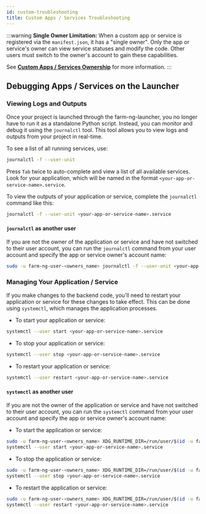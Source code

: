 ```yaml
---
id: custom-troubleshooting
title: Custom Apps / Services Troubleshooting
---
```


:::warning
**Single Owner Limitation:** When a custom app or service is registered via the `manifest.json`,
it has a "single owner".
Only the app or service's owner can view service statuses and modify the code.
Other users must switch to the owner's account to gain these capabilities.

See [**Custom Apps / Services Ownership**](/docs/brain/app-ownership) for more information.
:::

## Debugging Apps / Services on the Launcher

### Viewing Logs and Outputs

Once your project is launched through the farm-ng-launcher,
you no longer have to run it as a standalone Python script.
Instead, you can monitor and debug it using the `journalctl` tool.
This tool allows you to view logs and outputs from your project in real-time.

To see a list of all running services, use:

```bash
journalctl -f --user-unit
```

Press `Tab` twice to auto-complete and view a list of all available services.
Look for your application, which will be named in the format `<your-app-or-service-name>.service`.

To view the outputs of your application or service, complete the `journalctl` command like this:

```bash
journalctl -f --user-unit <your-app-or-service-name>.service
```

#### `journalctl` as another user

If you are not the owner of the application or service and have not switched to their user account,
you can run the `journalctl` command from your user account and
specify the app or service owner's account name:

```bash
sudo -u farm-ng-user-<owners_name> journalctl -f --user-unit <your-app-or-service-name>.service
```

### Managing Your Application / Service

If you make changes to the backend code,
you'll need to restart your application or service for these changes to take effect.
This can be done using `systemctl`, which manages the application processes.

- To start your application or service:

```bash
systemctl --user start <your-app-or-service-name>.service
```

- To stop your application or service:

```bash
systemctl --user stop <your-app-or-service-name>.service
```

- To restart your application or service:

```bash
systemctl --user restart <your-app-or-service-name>.service
```

#### `systemctl` as another user

If you are not the owner of the application or service and have not switched to their user account,
you can run the `systemctl` command from your user account and
specify the app or service owner's account name:

- To start the application or service:

```bash
sudo -u farm-ng-user-<owners_name> XDG_RUNTIME_DIR=/run/user/$(id -u farm-ng-user-<owners_name>) \
systemctl --user start <your-app-or-service-name>.service
```

- To stop the application or service:

```bash
sudo -u farm-ng-user-<owners_name> XDG_RUNTIME_DIR=/run/user/$(id -u farm-ng-user-<owners_name>) \
systemctl --user stop <your-app-or-service-name>.service
```

- To restart the application or service:

```bash
sudo -u farm-ng-user-<owners_name> XDG_RUNTIME_DIR=/run/user/$(id -u farm-ng-user-<owners_name>) \
systemctl --user restart <your-app-or-service-name>.service
```
